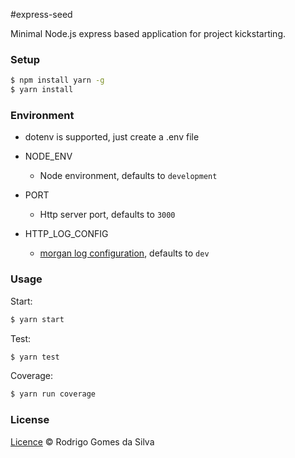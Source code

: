 #express-seed

Minimal Node.js express based application for project kickstarting.

### Setup
```bash
$ npm install yarn -g
$ yarn install
```
### Environment
* dotenv is supported, just create a .env file

* NODE_ENV
  - Node environment, defaults to `development`
* PORT
  - Http server port, defaults to `3000`
* HTTP_LOG_CONFIG
  - [morgan log configuration](https://github.com/expressjs/morgan#predefined-formats), defaults to `dev`

### Usage
Start:
```bash
$ yarn start
```
Test:
```bash
$ yarn test
```
Coverage:
```bash
$ yarn run coverage
```

### License

[Licence](https://github.com/rodrigogs/express-seed/blob/master/LICENSE) © Rodrigo Gomes da Silva
